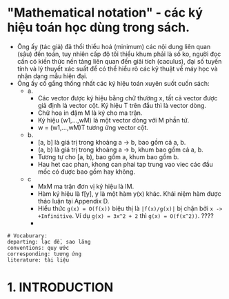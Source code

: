 # "Mathematical notation" - các ký hiệu toán học dùng trong sách.
- Ông ấy (tác giả) đã thối thiểu hoá (minimum) các nội dung liên quan (sâu) đến toán,
tuy nhiên cấp độ tối thiểu khum phải là số ko, người đọc cần có kiến thức nền tảng
liên quan đến giải tích (caculus), đại số tuyến tính và lý thuyết xác suất để có thể hiểu rõ
các kỹ thuật về máy học và nhận dạng mẫu hiện đại.
- Ông ấy cố gắng thống nhất các ký hiệu toán xuyên suốt cuốn sách:
  - a.
    - Các vector được ký hiệu bằng chữ thường x, tất cả vector được giả định là vector cột. 
    Ký hiệu T trên đầu thì là vector dòng.
    - Chữ hoa in đậm M là ký cho ma trận.
    - Ký hiệu (w1,...,wM) là một vector dòng với M phần tử. 
    - w = (w1,...,wM)T  tương ứng vector cột.
  - b.
    - [a, b] là giá trị trong khoảng a -> b, bao gồm cả a, b.
    - (a, b) là giá trị trong khoảng a -> b, khum bao gồm cả a, b.
    - Tương tự cho [a, b), bao gồm a, khum bao gồm b.
    - Hau het cac phan, khong can phai tap trung vao viec các đầu mốc có được bao gồm hay không.
  - c
    - MxM ma trận đơn vị ký hiệu là IM.
    - Hàm ký hiệu là f[y], y là một hàm y(x) khác. Khái niệm hàm được thảo luận tại Appendix D.
    - Hiểu thức `g(x) = O(f(x))` biệu thị là `|f(x)/g(x)|` bị chặn bởi `x -> +Infinitive`.
    Ví dụ `g(x) = 3x^2 + 2` thì `g(x) = O(f(x^2))`. ????
    - 

```
# Vocaburary:
departing: lạc đề, sao lãng
conventions: quy ước
corresponding: tương ứng
literature: tài liệu
```
# 1. INTRODUCTION
